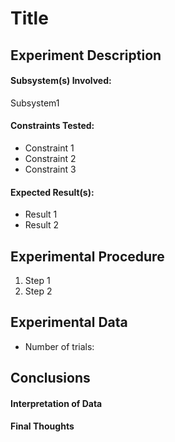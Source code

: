 # Title 
## Experiment Description
#### Subsystem(s) Involved:
Subsystem1

#### Constraints Tested:
- Constraint 1
- Constraint 2
- Constraint 3
 
#### Expected Result(s):
- Result 1
- Result 2

## Experimental Procedure
<!-- Description of what you did ideally in steps -->
1. Step 1
2. Step 2

## Experimental Data
- Number of trials:

<!-- data tables or graph of the results (whichever is appropriate) -->

## Conclusions
#### Interpretation of Data
<!-- explain what the results of the experiments mean and what conclusions you draw -->

#### Final Thoughts
<!-- Were constraints met? -->

